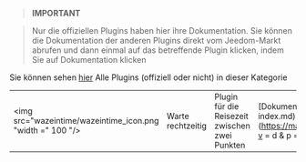 
>**IMPORTANT**

>Nur die offiziellen Plugins haben hier ihre Dokumentation. Sie können die Dokumentation der anderen Plugins direkt vom Jeedom-Markt abrufen und dann einmal auf das betreffende Plugin klicken, indem Sie auf Dokumentation klicken


Sie können sehen [hier](https://market.jeedom.com/index.php?v=d&p=market&type=plugin&categorie=travel) Alle Plugins (offiziell oder nicht) in dieser Kategorie

| | | | |
|--- | --- | --- | ---|
|<img src="wazeintime/wazeintime_icon.png "width =" 100 "/>|Warte rechtzeitig|Plugin für die Reisezeit zwischen zwei Punkten|[Dokumentation](wazeintime / index.md) - [Markt](https://market.jeedom.com/index.php?v = d & p = market_display & id = 1820)|
